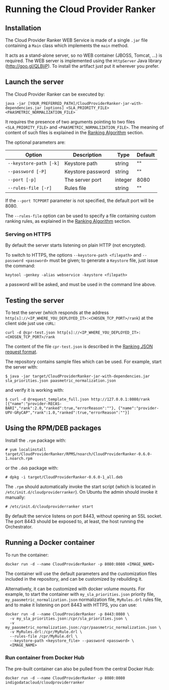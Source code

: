 # Running the Cloud Provider Ranker

## Installation
The Cloud Provider Ranker WEB Service is made of a single `.jar` file
containing a `Main` class which implements the `main` method.

It acts as a stand-alone server, so no WEB container (JBOSS, Tomcat,
...) is required. The WEB server is implemented using the `HttpServer`
Java library (http://goo.gl/QLBjiP).  To install the artifact just put
it wherever you prefer.

## Launch the server

The Cloud Provider Ranker can be executed by:

```
java -jar [YOUR_PREFERRED_PATH]/CloudProviderRanker-jar-with-dependencies.jar [options] <SLA_PRIORITY_FILE> <PAASMETRIC_NORMALIZATION_FILE>
```

It requires the presence of two arguments pointing to two files
 `<SLA_PRIORITY_FILE>` and `<PAASMETRIC_NORMALIZATION_FILE>`. The
 meaning of content of such files is explained in
 the [Ranking Algorithm](ranking_algorithm.md) section.

The optional parameters are:

| Option                 | Description       | Type    | Default |
|------------------------|-------------------|---------|---------|
| `--keystore-path [-k]` | Keystore path     | string  | ""      |
| `--password [-P]`      | Keystore password | string  | ""      |
| `--port [-p]`          | The server port   | integer | 8080    |
| `--rules-file [-r]`    | Rules file        | string  | ""      |

If the `--port TCPPORT` parameter is not specified, the default port
will be 8080.

The `--rules-file` option can be used to specify a file containing
custom ranking rules, as explained in
the [Ranking Algorithm](ranking_algorithm.md) section.

### Serving on HTTPS

By default the server starts listening on plain HTTP (not encrypted).

To switch to HTTPS, the options `--keystore-path <filepath>` and
`--password <password>` must be given; to generate a `Keystore` file,
just issue the command:

```
keytool -genkey -alias webservice -keystore <filepath>
```

a password will be asked, and must be used in the command line above.

## Testing the server

To test the server (which responds at the address
`http[s]://<IP_WHERE_YOU_DEPLOYED_IT>:<CHOSEN_TCP_PORT>/rank`) at the
client side just use `cURL`:

```
curl -d @cpr-test.json http[s]://<IP_WHERE_YOU_DEPLOYED_IT>:<CHOSEN_TCP_PORT>/rank
```

The content of the file `cpr-test.json` is described in
the [Ranking JSON request format](json_request_format.md).

The repository contains sample files which can be used. For example,
start the server with:

```
$ java -jar target/CloudProviderRanker-jar-with-dependencies.jar sla_priorities.json paasmetric_normalization.json
```

and verify it is working with:

```
$ curl -d @request_template_full.json http://127.0.0.1:8080/rank
[{"name":"provider-RECAS-BARI","rank":2.0,"ranked":true,"errorReason":""}, {"name":"provider-UPV-GRyCAP","rank":1.0,"ranked":true,"errorReason":""}]
```

## Using the RPM/DEB packages

Install the `.rpm` package with:

```
# yum localinstall target/CloudProviderRanker/RPMS/noarch/CloudProviderRanker-0.6.0-1.noarch.rpm
```

or the `.deb` package with:

```
# dpkg -i target/CloudProviderRanker-0.6.0-1_all.deb
```

The `.rpm` should automatically invoke the start script (which is
located in `/etc/init.d/cloudproviderranker`). On Ubuntu the admin
should invoke it manually:

```
# /etc/init.d/cloudproviderranker start
```

By default the service listens on port 8443, without opening an SSL
socket. The port 8443 should be exposed to, at least, the host running
the Orchestrator.

## Running a Docker container

To run the container:

```
docker run -d --name CloudProviderRanker -p 8080:8080 <IMAGE_NAME>
```

The container will use the default parameters and the customization
files included in the repository, and can be customized by rebuilding
it.

Alternatively, it can be customized with docker volume mounts. For
example, to start the container with `my_sla_priorities.json` priority
file, `my_paasmetric_normalization.json` normalization file,
`MyRules.drl` rules file, and to make it listening on port 8443 with
HTTPS, you can use:

```
docker run -d --name CloudProviderRanker -p 8443:8080 \
  -v my_sla_priorities.json:/cpr/sla_priorities.json \
  -v my_paasmetric_normalization.json:/cpr/paasmetric_normalization.json \
  -v MyRules.drl:/cpr/MyRule.drl \
  --rules-file /cpr/MyRule.drl \
  --keystore-path <keystore_file> --password <password> \
  <IMAGE_NAME>
```

### Run container from Docker Hub

The pre-built container can also be pulled from the central Docker Hub:

```
docker run -d --name CloudProviderRanker -p 8080:8080 indigodatacloud/cloudproviderranker
```
